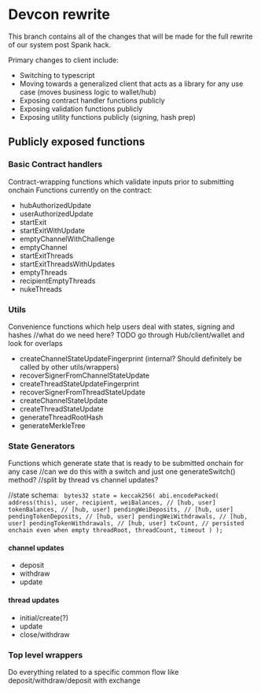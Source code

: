 # Devcon rewrite
This branch contains all of the changes that will be made for the full rewrite of our system post Spank hack.

Primary changes to client include:
- Switching to typescript
- Moving towards a generalized client that acts as a library for any use case (moves business logic to wallet/hub)
- Exposing contract handler functions publicly 
- Exposing validation functions publicly
- Exposing utility functions publicly (signing, hash prep)

## Publicly exposed functions

### Basic Contract handlers
Contract-wrapping functions which validate inputs prior to submitting onchain
Functions currently on the contract:
- hubAuthorizedUpdate
- userAuthorizedUpdate
- startExit
- startExitWithUpdate
- emptyChannelWithChallenge
- emptyChannel
- startExitThreads
- startExitThreadsWithUpdates
- emptyThreads
- recipientEmptyThreads
- nukeThreads

### Utils
Convenience functions which help users deal with states, signing and hashes
//what do we need here? TODO go through Hub/client/wallet and look for overlaps
- createChannelStateUpdateFingerprint (internal? Should definitely be called by other utils/wrappers)
- recoverSignerFromChannelStateUpdate
- createThreadStateUpdateFingerprint
- recoverSignerFromThreadStateUpdate
- createChannelStateUpdate
- createThreadStateUpdate
- generateThreadRootHash
- generateMerkleTree

### State Generators
Functions which generate state that is ready to be submitted onchain for any case
//can we do this with a switch and just one generateSwitch() method?
//split by thread vs channel updates?

//state schema:
       ```
       bytes32 state = keccak256(
            abi.encodePacked(
                address(this),
                user,
                recipient,
                weiBalances, // [hub, user]
                tokenBalances, // [hub, user]
                pendingWeiDeposits, // [hub, user]
                pendingTokenDeposits, // [hub, user]
                pendingWeiWithdrawals, // [hub, user]
                pendingTokenWithdrawals, // [hub, user]
                txCount, // persisted onchain even when empty
                threadRoot,
                threadCount,
                timeout
            )
        );```

#### channel updates
- deposit 
- withdraw
- update
#### thread updates
- initial/create(?)
- update
- close/withdraw

### Top level wrappers
Do everything related to a specific common flow like deposit/withdraw/deposit with exchange
